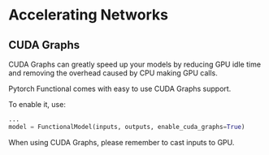 # Accelerating Networks

## CUDA Graphs

CUDA Graphs can greatly speed up your models by reducing GPU idle time
and removing the overhead caused by CPU making GPU calls.

Pytorch Functional comes with easy to use CUDA Graphs support.

To enable it, use:

```python
...
model = FunctionalModel(inputs, outputs, enable_cuda_graphs=True)
```

When using CUDA Graphs, please remember to cast inputs to GPU.
